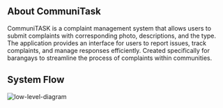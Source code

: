 ## About CommuniTask
CommuniTASK is a complaint management system that allows users to submit complaints with corresponding photo, descriptions, and the type. The application provides an interface for users to report issues, track complaints, and manage responses efficiently. Created specifically for barangays to streamline the process of complaints within communities.
## System Flow
![low-level-diagram](https://img.plantuml.biz/plantuml/png/lLPDRzim3BqRy7yWSkuoTBi5oD2aBh33i0xDrilGWo8pgL3RylJH8Vz-aYnPyXTosoqcdyZ79vBAdLH4A5rNUKQeuWAUKB8I6nM-TsNDcZnh3OfHrf96mMgdrQk1C4eKumqSBb9XlG8YmNf6u10Gll8QMt961mnMQnn7jncX8FBro8aekxZMPaqZx3slsuemypCXqHlb4fKVWfzOXUcXuFEkF2k98aSY4LQ5_-LmnJxFycoxxG_0DtusVCqvYbB2TfjdlUl35wV81XuQXGAeG6jcf3BChCC2Ylq6db6mqsNeB_Rn-1CgBHgGcjeS7q-4LLfWZ14IRZoP2J1bb4flGvTC85MWE4okQbngiCDZQsz-MArr3iaKJ9gBk03twD-tQpXWKyORke5FQzXLLXml_0ryNeTwRSINCGSR8BdZYU3nzZTmqCUQAQ31b6VH6xG_c2x75D89duQvvys9YHgaWJfLXb5YmP6LT9aLbcFwhbZPT-2O_QWDDqPfR7hqGyaCXNWYsA-g_girxOnHOwEwwHIkbPSt8TX1KuRNAFhWhJzGeZ9j9sTPMi4zN8IGTj22wfFOGNhj3bsfF1WxS3afpPGiuL6hQKrXpFveb0eg9yrql7fMFr6OVMIha6RCZCfNYAL3vjV5p7HrNIyjg1-q9V6xuVrEtjdPqZWI-kR3TUkpos9FTz__QnEvR8jhA789-toepMZr3ohghOFbqmTAaiyDGD1DkjwFy-lMpM0KVBfdXd_Zgo3Dsg7kiHj8QXKpYWY6xqb3pudNCVFgpICdoPCjCvizNL6XTMdozartNSyrXKttdQUv76iaT0eSzY3NQgu9bmOjQOkP4Pkxw-N9kZFlXFjVymy0)
